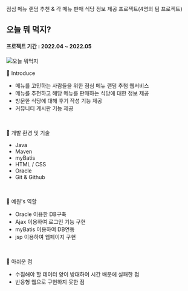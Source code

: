 점심 메뉴 랜덤 추천 & 각 메뉴 판매 식당 정보 제공 프로젝트(4명의 팀 프로젝트)
## 오늘 뭐 먹지?
#### <b>프로젝트 기간 : 2022.04 ~ 2022.05</b>

![오늘 뭐먹지](https://user-images.githubusercontent.com/103720077/184758527-8e40a9a4-510e-4de0-b6a2-51dc9066f105.png)

📌 Introduce 
- 메뉴를 고민하는 사람들을 위한 점심 메뉴 랜덤 추첨 웹서비스
- 메뉴를 추천하고 해당 메뉴를 판매하는 식당에 대한 정보 제공
- 방문한 식당에 대해 후기 작성 기능 제공
- 커뮤니티 게시판 기능 제공

<br>

📌 개발 환경 및 기술
- Java
- Maven
- myBatis
- HTML / CSS
- Oracle
- Git & Github

<br>

📌 예원's 역할
- Oracle 이용한 DB구축
- Ajax 이용하여 로그인 기능 구현
- myBatis 이용하여 DB연동
- jsp 이용하여 웹페이지 구현

<br>

📌 아쉬운 점
- 수집해야 할 데이터 양이 방대하여 시간 배분에 실패한 점
- 반응형 웹으로 구현하지 못한 점

